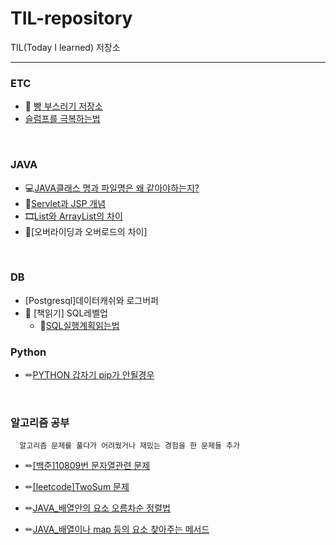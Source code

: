 # TIL-repository
TIL(Today I learned) 저장소

---
### ETC
* 🍞 [빵 부스러기 저장소](https://github.com/rlarudgkswkd/TIL-repository/blob/master/ETC/BreadComb.md)
* [슬럼프를 극복하는법](https://github.com/rlarudgkswkd/TIL-repository/blob/master/ETC/%EC%8A%AC%EB%9F%BC%ED%94%84%EB%A5%BC%20%EA%B7%B9%EB%B3%B5%ED%95%98%EB%8A%94%EB%B2%95.md)
<br>

### JAVA
* 💻[JAVA클래스 명과 파일명은 왜 같아야하는지?](https://github.com/rlarudgkswkd/TIL-repository/blob/master/JAVA/ClassNamingReason.md)
* 🎫[Servlet과 JSP 개념](https://github.com/rlarudgkswkd/TIL-repository/blob/master/JAVA/Servlet%EA%B3%BC%20JSP%EC%9D%98%20%EA%B0%9C%EB%85%90.md)
* 🎞[List와 ArrayList의 차이](https://github.com/rlarudgkswkd/TIL-repository/blob/master/JAVA/List%EC%99%80%20ArrayList%EC%9D%98%20%EC%B0%A8%EC%9D%B4.md)
* 🎐[오버라이딩과 오버로드의 차이]
<br>

### DB
* [Postgresql]데이터캐쉬와 로그버퍼
* 📖 [책읽기] SQL레벨업 
   * 🚟[SQL실행계획읽는법](https://github.com/rlarudgkswkd/TIL-repository/blob/master/DB/%EC%8B%A4%ED%96%89%EA%B3%84%ED%9A%8D%20%EC%9D%BD%EB%8A%94%EB%B0%A9%EB%B2%95.md)

### Python
* ✏[PYTHON 갑자기 pip가 안될경우](https://devlog.jwgo.kr/2020/02/29/broken-pip-error/)

<br>

### 알고리즘 공부
      알고리즘 문제를 풀다가 어려웠거나 재밌는 경험을 한 문제들 추가
* ✏[[백준]10809번 문자열관련 문제](https://github.com/rlarudgkswkd/TIL-repository/blob/master/%EC%95%8C%EA%B3%A0%EB%A6%AC%EC%A6%98%20%EA%B3%B5%EB%B6%80/%EB%B0%B1%EC%A4%80/10809%EB%AC%B8%EC%A0%9C/Readme.md)
* ✏[[leetcode]TwoSum 문제](https://github.com/rlarudgkswkd/TIL-repository/blob/master/%EC%95%8C%EA%B3%A0%EB%A6%AC%EC%A6%98%20%EA%B3%B5%EB%B6%80/leetcode/TwoSum_%EA%B2%BD%ED%95%9C%ED%92%80%EC%9D%B4.md)

* ✏[JAVA_배열안의 요소 오름차순 정렬법](https://github.com/rlarudgkswkd/TIL-repository/blob/master/%EC%95%8C%EA%B3%A0%EB%A6%AC%EC%A6%98%20%EA%B3%B5%EB%B6%80/%EC%9E%90%EB%B0%94_%EB%B0%B0%EC%97%B4%20%EC%9A%94%EC%86%8C%EB%93%A4%20%EC%98%A4%EB%A6%84%EC%B0%A8%EC%88%9C%20%EC%A0%95%EB%A0%AC.md)
* ✏[JAVA_배열이나 map 등의 요소 찾아주는 메서드](https://github.com/rlarudgkswkd/TIL-repository/blob/master/%EC%95%8C%EA%B3%A0%EB%A6%AC%EC%A6%98%20%EA%B3%B5%EB%B6%80/%EC%9E%90%EB%B0%94_%EC%9A%94%EC%86%8C%20%EC%B0%BE%EB%8A%94%20%EB%A9%94%EC%84%9C%EB%93%9C.md)
